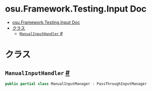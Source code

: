 # osu.Framework.Testing.Input Doc
- [osu.Framework.Testing.Input Doc](#osuframeworktestinginput-doc)
- [クラス](#クラス)
  - [`ManualInputHandler` #](#manualinputhandler-)

# クラス
## `ManualInputHandler` [#](https://github.com/ppy/osu-framework/blob/master/osu.Framework/Testing/Input/ManualInputManager.cs#L18)
```csharp
public partial class ManualInputManager : PassThroughInputManager
```